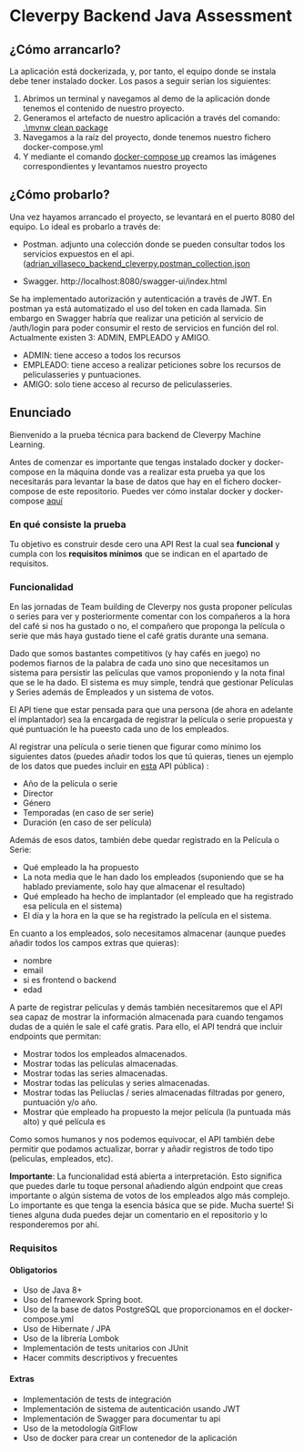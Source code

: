 # Cleverpy Backend Java Assessment

## ¿Cómo arrancarlo?

La aplicación está dockerizada, y, por tanto, el equipo donde se instala debe tener instalado docker. Los pasos a seguir
serían los siguientes:

1. Abrimos un terminal y navegamos al demo de la aplicación donde tenemos el contenido de nuestro proyecto.
2. Generamos el artefacto de nuestro aplicación a través del comando: <u>.\mvnw clean package</u>
3. Navegamos a la raíz del proyecto, donde tenemos nuestro fichero docker-compose.yml
4. Y mediante el comando <u>docker-compose up</u> creamos las imágenes correspondientes y levantamos nuestro proyecto

## ¿Cómo probarlo?

Una vez hayamos arrancado el proyecto, se levantará en el puerto 8080 del equipo.
Lo ideal es probarlo a través de:
- Postman. adjunto una colección donde se pueden consultar todos los servicios expuestos en el api.
  ([adrian_villaseco_backend_cleverpy.postman_collection.json](demo%2Fadrian_villaseco_backend_cleverpy.postman_collection.json)

- Swagger. http://localhost:8080/swagger-ui/index.html

Se ha implementado autorización y autenticación a través de JWT. En postman ya está automatizado el uso del token
en cada llamada. Sin embargo en Swagger habría que realizar una petición al servicio de /auth/login para poder consumir
el resto de servicios en función del rol. Actualmente existen 3: ADMIN, EMPLEADO y AMIGO.

* ADMIN: tiene acceso a todos los recursos
* EMPLEADO: tiene acceso a realizar peticiones sobre los recursos de peliculasseries y puntuaciones.
* AMIGO: solo tiene acceso al recurso de peliculasseries.

## Enunciado

Bienvenido a la prueba técnica para backend de Cleverpy Machine Learning.

Antes de comenzar es importante que tengas instalado docker y docker-compose en la máquina donde vas a realizar esta prueba ya que los necesitarás para levantar la base de datos que hay en el fichero docker-compose de este repositorio.
Puedes ver cómo instalar docker y docker-compose [aquí](https://docs.docker.com/compose/install/)

### En qué consiste la prueba
Tu objetivo es construir desde cero una API Rest la cual sea **funcional** y cumpla con los **requisitos mínimos** que se indican en el apartado de requisitos.

### Funcionalidad
En las jornadas de Team building de Cleverpy nos gusta proponer películas o series para ver y posteriormente comentar con los compañeros a la hora del café si nos ha gustado o no, el compañero que proponga la película o serie que más haya gustado tiene el café gratis durante una semana.

Dado que somos bastantes competitivos (y hay cafés en juego) no podemos fiarnos de la palabra de cada uno sino que necesitamos un sistema para persistir las películas que vamos proponiendo y la nota final que se le ha dado. El sistema es muy simple, tendrá que gestionar Películas y Series además de Empleados y un sistema de votos.

El API tiene que estar pensada para que una persona (de ahora en adelante el implantador) sea la encargada de registrar la película o serie propuesta y qué puntuación le ha pueesto cada uno de los empleados. 

Al registrar una película o serie tienen que figurar como mínimo los siguientes datos (puedes añadir todos los que tú quieras, tienes un ejemplo de los datos que puedes incluir en [esta](https://www.themoviedb.org/documentation/api) API pública) :
  - Año de la película o serie
  - Director
  - Género
  - Temporadas (en caso de ser serie)
  - Duración (en caso de ser película)

Además de esos datos, también debe quedar registrado en la Película o Serie:
  - Qué empleado la ha propuesto
  - La nota media que le han dado los empleados (suponiendo que se ha hablado previamente, solo hay que almacenar el resultado)
  - Qué empleado ha hecho de implantador (el empleado que ha registrado esa película en el sistema)
  - El día y la hora en la que se ha registrado la película en el sistema.

En cuanto a los empleados, solo necesitamos almacenar (aunque puedes añadir todos los campos extras que quieras):
  - nombre
  - email
  - si es frontend o backend
  - edad

A parte de registrar peliculas y demás también necesitaremos que el API sea capaz de mostrar la información almacenada para cuando tengamos dudas de a quién le sale el café gratis. Para ello, el API tendrá que incluir endpoints que permitan:
  - Mostrar todos los empleados almacenados.
  - Mostrar todas las películas almacenadas.
  - Mostrar todas las series almacenadas.
  - Mostrar todas las películas y series almacenadas.
  - Mostrar todas las Pelíuclas / series almacenadas filtradas por genero, puntuación y/o año.
  - Mostrar qúe empleado ha propuesto la mejor película (la puntuada más alto) y qué película es

Como somos humanos y nos podemos equivocar, el API también debe permitir que podamos actualizar, borrar y añadir registros de todo tipo (peliculas, empleados, etc).

**Importante**: La funcionalidad está abierta a interpretación. Esto significa que puedes darle tu toque personal añadiendo algún endpoint que creas importante o algún sistema de votos de los empleados algo más complejo. Lo importante es que tenga la esencia básica que se pide.
Mucha suerte! Si tienes alguna duda puedes dejar un comentario en el repositorio y lo responderemos por ahí.


### Requisitos

#### Obligatorios
- Uso de Java 8+
- Uso del framework Spring boot.
- Uso de la base de datos PostgreSQL que proporcionamos en el docker-compose.yml
- Uso de Hibernate / JPA
- Uso de la librería Lombok
- Implementación de tests unitarios con JUnit
- Hacer commits descriptivos y frecuentes

#### Extras
- Implementación de tests de integración
- Implementación de sistema de autenticación usando JWT
- Implementación de Swagger para documentar tu api
- Uso de la metodología GitFlow
- Uso de docker para crear un contenedor de la aplicación